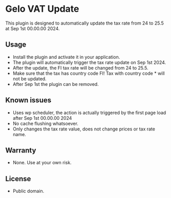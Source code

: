 # Gelo VAT Update
This plugin is designed to automatically update the tax rate from 24 to 25.5 at Sep 1st 00.00.00 2024.

## Usage
 - Install the plugin and activate it in your application.
 - The plugin will automatically trigger the tax rate update on Sep 1st 2024.
 - After the update, the FI tax rate will be changed from 24 to 25.5.
 - Make sure that the tax has country code FI! Tax with country code * will not be updated.
 - After Sep 1st the plugin can be removed.

## Known issues
 - Uses wp scheduler, the action is actually triggered by the first page load after Sep 1st 00.00.00 2024 
 - No cache flushing whatsoever.
 - Only changes the tax rate value, does not change prices or tax rate name.

## Warranty
 - None. Use at your own risk.

## License
 - Public domain.

